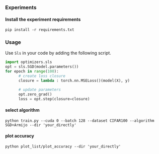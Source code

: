 ### Experiments

#### Install the experiment requirements 
`pip install -r requirements.txt`


### Usage
Use `Sls` in your code by adding the following script.

```python
import optimizers.sls
opt = sls.SGD(model.parameters())
for epoch in range(100):
      # create loss closure
      closure = lambda : torch.nn.MSELoss()(model(X), y)

      # update parameters
      opt.zero_grad()
      loss = opt.step(closure=closure)
```

#### select algorithm
`python train.py --cuda 0 --batch 128 --dataset CIFAR100 --algorithm SGD+Armijo --dir 'your_directly'`

#### plot accuracy
`python plot_list/plot_accuracy --dir 'your_directly'`
